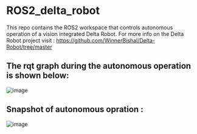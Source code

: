 # ROS2_delta_robot
This repo contains the ROS2 workspace that controls autonomous operation of a vision integrated Delta Robot.
For more info on the Delta Robot project visit : https://github.com/WinnerBishal/Delta-Robot/tree/master
## The rqt graph during the autonomous operation is shown below:
![image](https://github.com/user-attachments/assets/67073603-3d50-43e5-a166-5055eef936c3)

## Snapshot of autonomous opration :
![image](https://github.com/user-attachments/assets/bd5150d3-57dd-4b24-b9c5-b5339e6728c0)
